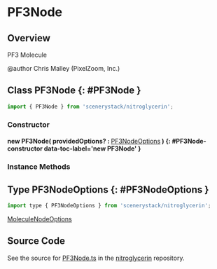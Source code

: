 # PF3Node

## Overview

PF3 Molecule

@author Chris Malley (PixelZoom, Inc.)

## Class PF3Node {: #PF3Node }


```js
import { PF3Node } from 'scenerystack/nitroglycerin';
```
### Constructor

#### new PF3Node( providedOptions? : <span style="font-weight: 400;">[PF3NodeOptions](../nitroglycerin/PF3Node.md#PF3NodeOptions)</span> ) {: #PF3Node-constructor data-toc-label='new PF3Node' }

### Instance Methods





## Type PF3NodeOptions {: #PF3NodeOptions }


```js
import type { PF3NodeOptions } from 'scenerystack/nitroglycerin';
```


[MoleculeNodeOptions](../nitroglycerin/MoleculeNode.md#MoleculeNodeOptions)



## Source Code

See the source for [PF3Node.ts](https://github.com/phetsims/nitroglycerin/blob/main/js/nodes/PF3Node.ts) in the [nitroglycerin](https://github.com/phetsims/nitroglycerin) repository.
